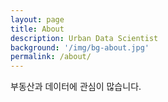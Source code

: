 ```yaml
---
layout: page
title: About
description: Urban Data Scientist
background: '/img/bg-about.jpg'
permalink: /about/
---
```


부동산과 데이터에 관심이 많습니다.